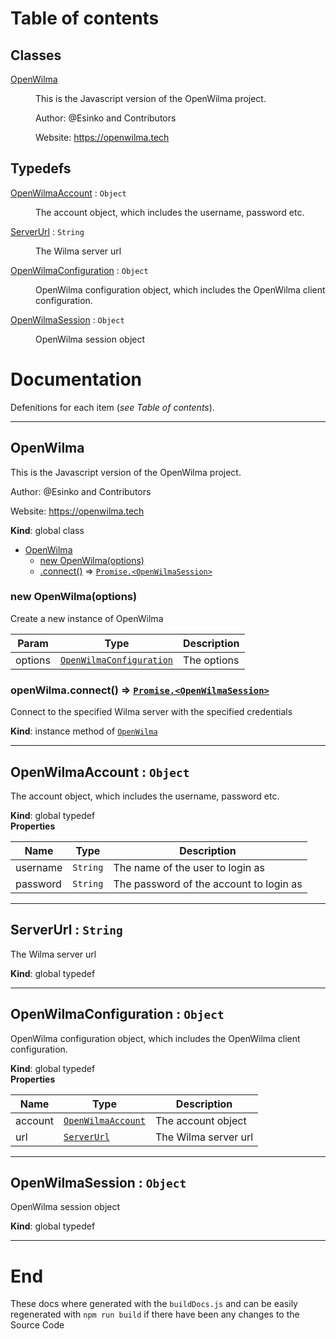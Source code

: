 # Table of contents
## Classes

<dl>
<dt><a href="#OpenWilma">OpenWilma</a></dt>
<dd><p>This is the Javascript version of the OpenWilma project.</p>
<p>Author: @Esinko and Contributors </p>
<p>Website: <a href="https://openwilma.tech">https://openwilma.tech</a></p>
</dd>
</dl>

## Typedefs

<dl>
<dt><a href="#OpenWilmaAccount">OpenWilmaAccount</a> : <code>Object</code></dt>
<dd><p>The account object, which includes the username, password etc.</p>
</dd>
<dt><a href="#ServerUrl">ServerUrl</a> : <code>String</code></dt>
<dd><p>The Wilma server url</p>
</dd>
<dt><a href="#OpenWilmaConfiguration">OpenWilmaConfiguration</a> : <code>Object</code></dt>
<dd><p>OpenWilma configuration object, which includes the OpenWilma client configuration.</p>
</dd>
<dt><a href="#OpenWilmaSession">OpenWilmaSession</a> : <code>Object</code></dt>
<dd><p>OpenWilma session object</p>
</dd>
</dl>


# Documentation
Defenitions for each item (*see Table of contents*).<br>

---
## OpenWilma
This is the Javascript version of the OpenWilma project.Author: @Esinko and Contributors Website: https://openwilma.tech

**Kind**: global class  

* [OpenWilma](#OpenWilma)
    * [new OpenWilma(options)](#new_OpenWilma_new)
    * [.connect()](#OpenWilma+connect) ⇒ [<code>Promise.&lt;OpenWilmaSession&gt;</code>](#OpenWilmaSession)

<a name="new_OpenWilma_new"></a>

### new OpenWilma(options)
Create a new instance of OpenWilma


| Param | Type | Description |
| --- | --- | --- |
| options | [<code>OpenWilmaConfiguration</code>](#OpenWilmaConfiguration) | The options |

<a name="OpenWilma+connect"></a>

### openWilma.connect() ⇒ [<code>Promise.&lt;OpenWilmaSession&gt;</code>](#OpenWilmaSession)
Connect to the specified Wilma server with the specified credentials

**Kind**: instance method of [<code>OpenWilma</code>](#OpenWilma)  
<a name="OpenWilmaAccount"></a>

---
## OpenWilmaAccount : <code>Object</code>
The account object, which includes the username, password etc.

**Kind**: global typedef  
**Properties**

| Name | Type | Description |
| --- | --- | --- |
| username | <code>String</code> | The name of the user to login as |
| password | <code>String</code> | The password of the account to login as |

<a name="ServerUrl"></a>

---
## ServerUrl : <code>String</code>
The Wilma server url

**Kind**: global typedef  
<a name="OpenWilmaConfiguration"></a>

---
## OpenWilmaConfiguration : <code>Object</code>
OpenWilma configuration object, which includes the OpenWilma client configuration.

**Kind**: global typedef  
**Properties**

| Name | Type | Description |
| --- | --- | --- |
| account | [<code>OpenWilmaAccount</code>](#OpenWilmaAccount) | The account object |
| url | [<code>ServerUrl</code>](#ServerUrl) | The Wilma server url |

<a name="OpenWilmaSession"></a>

---
## OpenWilmaSession : <code>Object</code>
OpenWilma session object

**Kind**: global typedef  

---
# End
These docs where generated with the ```buildDocs.js``` and can be easily regenerated with ```npm run build``` if there have been any changes to the Source Code
